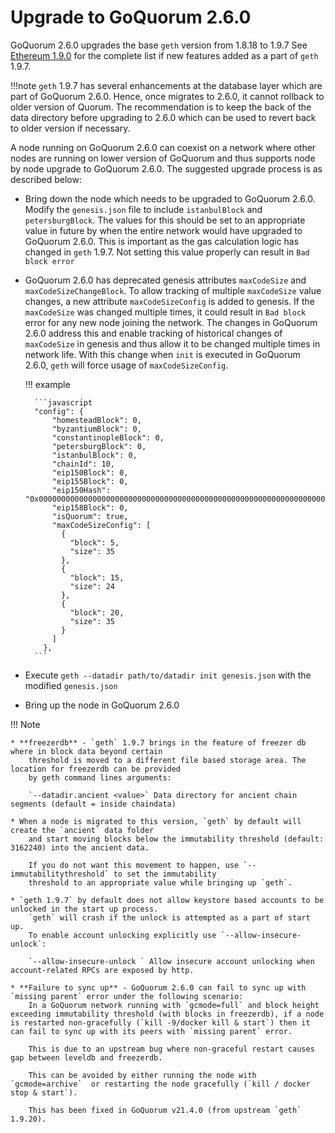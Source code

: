 # Upgrade to GoQuorum 2.6.0

GoQuorum 2.6.0 upgrades the base `geth` version from 1.8.18 to 1.9.7
See [Ethereum 1.9.0](https://blog.ethereum.org/2019/07/10/geth-v1-9-0/) for the complete list if new features added as a part of `geth` 1.9.7.

!!!note
    `geth` 1.9.7 has several enhancements at the database layer which are part of GoQuorum 2.6.0.
    Hence, once migrates to 2.6.0, it cannot rollback to older version of Quorum.
    The recommendation is to keep the back of the data directory before upgrading to 2.6.0 which can be used to revert back to older version if necessary.

A node running on GoQuorum 2.6.0 can coexist on a network where other nodes are running on lower version of GoQuorum and thus supports node by node upgrade to GoQuorum 2.6.0. The suggested upgrade process is as described below:

* Bring down the node which needs to be upgraded to GoQuorum 2.6.0. Modify the `genesis.json` file to include `istanbulBlock` and `petersburgBlock`.
    The values for this should be set to an appropriate value in future by when the entire network would have upgraded to GoQuorum 2.6.0.
    This is important as the gas calculation logic has changed in `geth` 1.9.7.
    Not setting this value properly can result in `Bad block error`

* GoQuorum 2.6.0 has deprecated genesis attributes `maxCodeSize` and `maxCodeSizeChangeBlock`.
    To allow tracking of multiple `maxCodeSize` value changes, a new attribute `maxCodeSizeConfig` is added to genesis.
    If the `maxCodeSize` was changed multiple times, it could result in `Bad block` error for any new node joining the network.
    The changes in GoQuorum 2.6.0 address this and enable tracking of historical changes of `maxCodeSize` in genesis and thus allow it to be changed multiple times in network life.
    With this change when `init` is executed in GoQuorum 2.6.0, `geth` will force usage of `maxCodeSizeConfig`.

    !!! example

        ```javascript
        "config": {
            "homesteadBlock": 0,
            "byzantiumBlock": 0,
            "constantinopleBlock": 0,
            "petersburgBlock": 0,
            "istanbulBlock": 0,
            "chainId": 10,
            "eip150Block": 0,
            "eip155Block": 0,
            "eip150Hash": "0x0000000000000000000000000000000000000000000000000000000000000000",
            "eip158Block": 0,
            "isQuorum": true,
            "maxCodeSizeConfig": [
              {
                "block": 5,
                "size": 35
              },
              {
                "block": 15,
                "size": 24
              },
              {
                "block": 20,
                "size": 35
              }
            ]
          },
        ```

* Execute `geth --datadir path/to/datadir init genesis.json` with the modified `genesis.json`
* Bring up the node in GoQuorum 2.6.0

!!! Note

    * **freezerdb** - `geth` 1.9.7 brings in the feature of freezer db where in block data beyond certain
        threshold is moved to a different file based storage area. The location for freezerdb can be provided
        by geth command lines arguments:

        `--datadir.ancient <value>` Data directory for ancient chain segments (default = inside chaindata)

    * When a node is migrated to this version, `geth` by default will create the `ancient` data folder
        and start moving blocks below the immutability threshold (default: 3162240) into the ancient data.

        If you do not want this movement to happen, use `--immutabilitythreshold` to set the immutability
        threshold to an appropriate value while bringing up `geth`.

    * `geth 1.9.7` by default does not allow keystore based accounts to be unlocked in the start up process.
        `geth` will crash if the unlock is attempted as a part of start up.
        To enable account unlocking explicitly use `--allow-insecure-unlock`:

        `--allow-insecure-unlock ` Allow insecure account unlocking when account-related RPCs are exposed by http.

    * **Failure to sync up** - GoQuorum 2.6.0 can fail to sync up with `missing parent` error under the following scenario:
        In a GoQuorum network running with `gcmode=full` and block height exceeding immutability threshold (with blocks in freezerdb), if a node is restarted non-gracefully (`kill -9/docker kill & start`) then it can fail to sync up with its peers with `missing parent` error.

        This is due to an upstream bug where non-graceful restart causes  gap between leveldb and freezerdb.

        This can be avoided by either running the node with `gcmode=archive`  or restarting the node gracefully (`kill / docker stop & start`).

        This has been fixed in GoQuorum v21.4.0 (from upstream `geth` 1.9.20).
